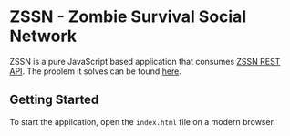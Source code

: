 # ZSSN - Zombie Survival Social Network
ZSSN is a pure JavaScript based application that consumes [ZSSN REST API](http://zssn-backend-example.herokuapp.com/swagger-api/index.html).
The problem it solves can be found [here](https://gist.github.com/akitaonrails/694fc9e85735c400d7e0dc8e79576288).

## Getting Started
To start the application, open the `index.html` file on a modern browser.


